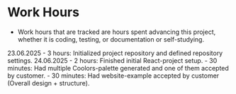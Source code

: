 # Work Hours

- Work hours that are tracked are hours spent advancing this project, whether it is coding, testing, or documentation or self-studying.

23.06.2025
    - 3 hours: Initialized project repository and defined repository settings.
24.06.2025
    - 2 hours: Finished initial React-project setup.
    - 30 minutes: Had multiple Coolors-palette generated and one of them accepted by customer.
    - 30 minutes: Had website-example accepted by customer (Overall design + structure).
